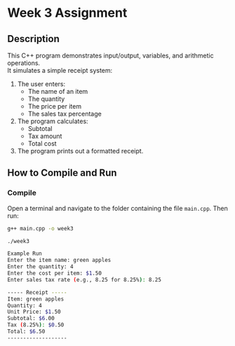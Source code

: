 # Week 3 Assignment

## Description
This C++ program demonstrates input/output, variables, and arithmetic operations.  
It simulates a simple receipt system:

1. The user enters:
   - The name of an item
   - The quantity
   - The price per item
   - The sales tax percentage
2. The program calculates:
   - Subtotal
   - Tax amount
   - Total cost
3. The program prints out a formatted receipt.

## How to Compile and Run

### Compile
Open a terminal and navigate to the folder containing the file `main.cpp`. Then run:
```bash
g++ main.cpp -o week3

./week3

Example Run
Enter the item name: green apples
Enter the quantity: 4
Enter the cost per item: $1.50
Enter sales tax rate (e.g., 8.25 for 8.25%): 8.25

----- Receipt -----
Item: green apples
Quantity: 4
Unit Price: $1.50
Subtotal: $6.00
Tax (8.25%): $0.50
Total: $6.50
-------------------
